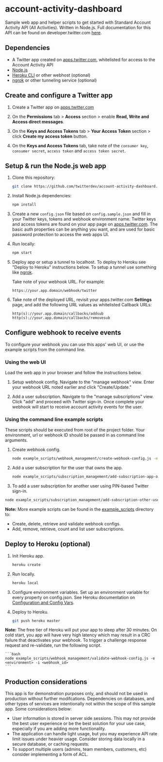 # account-activity-dashboard

Sample web app and helper scripts to get started with Standard Account Activity API (All Activities). Written in Node.js. Full documentation for this API can be found on developer.twitter.com [here](https://developer.twitter.com/en/docs/accounts-and-users/subscribe-account-activity/overview).

## Dependencies

* A Twitter app created on [apps.twitter.com](https://apps.twitter.com/), whitelisted for access to the Account Activity API
* [Node.js](https://nodejs.org)
* [Heroku CLI](https://devcenter.heroku.com/articles/heroku-cli) or other webhost (optional)
* [ngrok](https://ngrok.com/) or other tunneling service (optional)

## Create and configure a Twitter app

1. Create a Twitter app on [apps.twitter.com](https://apps.twitter.com/)

2. On the **Permissions** tab > **Access** section > enable **Read, Write and Access direct messages**.

3. On the **Keys and Access Tokens** tab > **Your Access Token** section > click **Create my access token** button.

4. On the **Keys and Access Tokens** tab, take note of the `consumer key`, `consumer secret`, `access token` and `access token secret`.

## Setup & run the Node.js web app

1. Clone this repository:

    ```bash
    git clone https://github.com/twitterdev/account-activity-dashboard.git
    ```

2. Install Node.js dependencies:

    ```bash
    npm install
    ```

3. Create a new `config.json` file based on `config.sample.json` and fill in your Twitter keys, tokens and webhook environment name. Twitter keys and access tokens are found on your app page on [apps.twitter.com](https://apps.twitter.com/). The basic auth properties can be anything you want, and are used for basic password protection to access the web apps UI.

4. Run locally:

    ```bash
    npm start
    ```

5. Deploy app or setup a tunnel to localhost. To deploy to Heroku see "Deploy to Heroku" instructions below. To setup a tunnel use something like [ngrok](https://ngrok.com/).

    Take note of your webhook URL. For example:

    ```text
    https://your.app.domain/webhook/twitter
    ```

6. Take note of the deployed URL, revisit your apps.twitter.com **Settings** page, and add the following URL values as whitelisted Callback URLs:

    ```text
    http(s)://your.app.domain/callbacks/addsub
    http(s)://your.app.domain/callbacks/removesub
    ```

## Configure webhook to receive events

To configure your webhook you can use this apps' web UI, or use the example scripts from the command line.

### Using the web UI

Load the web app in your browser and follow the instructions below.

1. Setup webhook config. Navigate to the "manage webhook" view. Enter your webhook URL noted earlier and click "Create/Update."

2. Add a user subscription. Navigate to the "manage subscriptions" view. Click "add" and proceed with Twitter sign-in. Once complete your webhook will start to receive account activity events for the user.

### Using the command line example scripts

These scripts should be executed from root of the project folder. Your environment, url or webhook ID should be passed in as command line arguments.

1. Create webhook config.

    ```bash
    node example_scripts/webhook_management/create-webhook-config.js -e <environment> -u <url>
    ```

2. Add a user subscription for the user that owns the app.

    ```bash
    node example_scripts/subscription_management/add-subscription-app-owner.js -e <environment>
    ```

3. To add a user subscription for another user using PIN-based Twitter sign-in.

```bash
node example_scripts/subscription_management/add-subscription-other-user.js -e <environment>
```

**Note:** More example scripts can be found in the [example_scripts](example_scripts) directory to:

* Create, delete, retrieve and validate webhook configs.
* Add, remove, retrieve, count and list user subscriptions.

## Deploy to Heroku (optional)

1. Init Heroku app.

    ```bash
    heroku create
    ```

2. Run locally.

    ```bash
    heroku local
    ```

3. Configure environment variables. Set up an environment variable for every property on config.json. See Heroku documentation on [Configuration and Config Vars](https://devcenter.heroku.com/articles/config-vars).

4. Deploy to Heroku.

    ```bash
    git push heroku master
    ```

**Note:** The free tier of Heroku will put your app to sleep after 30 minutes. On cold start, you app will have very high latency which may result in a CRC failure that deactivates your webhook. To trigger a challenge response request and re-validate, run the following script.

    ```bash
    node example_scripts/webhook_management/validate-webhook-config.js -e <environment> -i <webhook_id>
    ```

## Production considerations

This app is for demonstration purposes only, and should not be used in production without further modifcations. Dependencies on databases, and other types of services are intentionally not within the scope of this sample app. Some considerations below:

* User information is stored in server side sessions. This may not provide the best user experience or be the best solution for your use case, especially if you are adding more functionality.
* The application can handle light usage, but you may experience API rate limit issues under heavier usage. Consider storing data locally in a secure database, or caching requests.
* To support multiple users (admins, team members, customers, etc) consider implementing a form of ACL.
